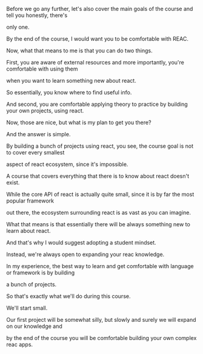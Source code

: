 Before we go any further, let's also cover the main goals of the course and tell you honestly, there's

only one.

By the end of the course, I would want you to be comfortable with REAC.

Now, what that means to me is that you can do two things.

First, you are aware of external resources and more importantly, you're comfortable with using them

when you want to learn something new about react.

So essentially, you know where to find useful info.

And second, you are comfortable applying theory to practice by building your own projects, using react.

Now, those are nice, but what is my plan to get you there?

And the answer is simple.

By building a bunch of projects using react, you see, the course goal is not to cover every smallest

aspect of react ecosystem, since it's impossible.

A course that covers everything that there is to know about react doesn't exist.

While the core API of react is actually quite small, since it is by far the most popular framework

out there, the ecosystem surrounding react is as vast as you can imagine.

What that means is that essentially there will be always something new to learn about react.

And that's why I would suggest adopting a student mindset.

Instead, we're always open to expanding your reac knowledge.

In my experience, the best way to learn and get comfortable with language or framework is by building

a bunch of projects.

So that's exactly what we'll do during this course.

We'll start small.

Our first project will be somewhat silly, but slowly and surely we will expand on our knowledge and

by the end of the course you will be comfortable building your own complex reac apps.
